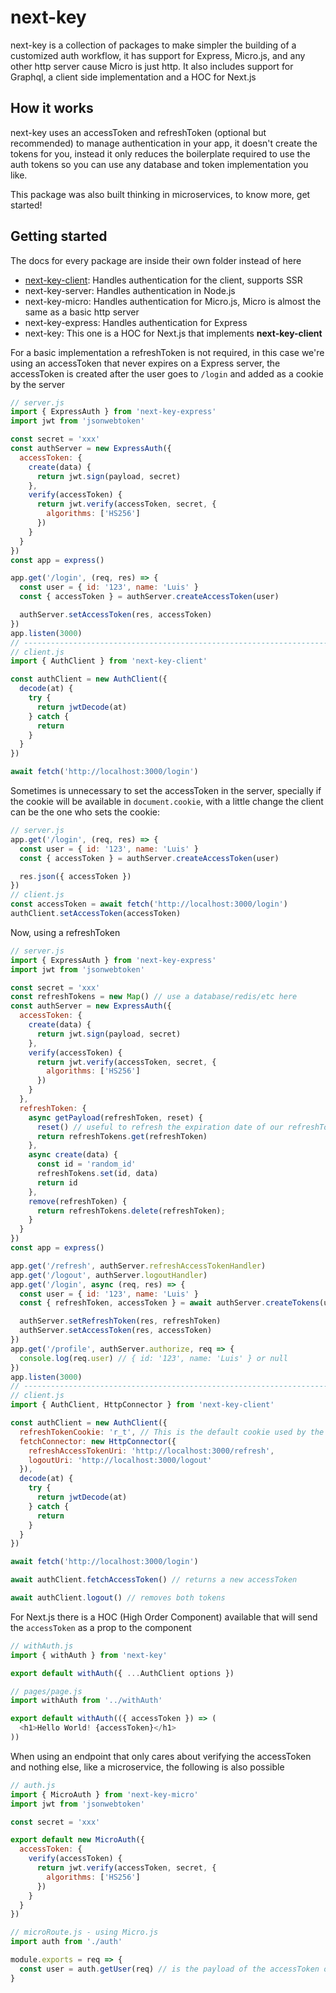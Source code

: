 # next-key

next-key is a collection of packages to make simpler the building of a
customized auth workflow, it has support for Express, Micro.js, and any other
http server cause Micro is just http. It also includes support for Graphql, a
client side implementation and a HOC for Next.js

## How it works

next-key uses an accessToken and refreshToken (optional but recommended) to
manage authentication in your app, it doesn't create the tokens for you, instead
it only reduces the boilerplate required to use the auth tokens so you can use
any database and token implementation you like.

This package was also built thinking in microservices, to know more, get
started!

## Getting started

The docs for every package are inside their own folder instead of here

* [next-key-client](https://github.com/lfades/next-key/tree/master/packages/next-key-client): Handles authentication for the client, supports SSR
* next-key-server: Handles authentication in Node.js
* next-key-micro: Handles authentication for Micro.js, Micro is almost the same
  as a basic http server
* next-key-express: Handles authentication for Express
* next-key: This one is a HOC for Next.js that implements **next-key-client**

For a basic implementation a refreshToken is not required, in this case we're
using an accessToken that never expires on a Express server, the accessToken
is created after the user goes to `/login` and added as a cookie by the server

```js
// server.js
import { ExpressAuth } from 'next-key-express'
import jwt from 'jsonwebtoken'

const secret = 'xxx'
const authServer = new ExpressAuth({
  accessToken: {
    create(data) {
      return jwt.sign(payload, secret)
    },
    verify(accessToken) {
      return jwt.verify(accessToken, secret, {
        algorithms: ['HS256']
      })
    }
  }
})
const app = express()

app.get('/login', (req, res) => {
  const user = { id: '123', name: 'Luis' }
  const { accessToken } = authServer.createAccessToken(user)

  authServer.setAccessToken(res, accessToken)
})
app.listen(3000)
// -----------------------------------------------------------------------
// client.js
import { AuthClient } from 'next-key-client'

const authClient = new AuthClient({
  decode(at) {
    try {
      return jwtDecode(at)
    } catch {
      return
    }
  }
})

await fetch('http://localhost:3000/login')
```

Sometimes is unnecessary to set the accessToken in the server, specially if the
cookie will be available in `document.cookie`, with a little change the client
can be the one who sets the cookie:

```js
// server.js
app.get('/login', (req, res) => {
  const user = { id: '123', name: 'Luis' }
  const { accessToken } = authServer.createAccessToken(user)

  res.json({ accessToken })
})
// client.js
const accessToken = await fetch('http://localhost:3000/login')
authClient.setAccessToken(accessToken)
```

Now, using a refreshToken

```js
// server.js
import { ExpressAuth } from 'next-key-express'
import jwt from 'jsonwebtoken'

const secret = 'xxx'
const refreshTokens = new Map() // use a database/redis/etc here
const authServer = new ExpressAuth({
  accessToken: {
    create(data) {
      return jwt.sign(payload, secret)
    },
    verify(accessToken) {
      return jwt.verify(accessToken, secret, {
        algorithms: ['HS256']
      })
    }
  },
  refreshToken: {
    async getPayload(refreshToken, reset) {
      reset() // useful to refresh the expiration date of our refreshToken
      return refreshTokens.get(refreshToken)
    },
    async create(data) {
      const id = 'random_id'
      refreshTokens.set(id, data)
      return id
    },
    remove(refreshToken) {
      return refreshTokens.delete(refreshToken);
    }
  }
})
const app = express()

app.get('/refresh', authServer.refreshAccessTokenHandler)
app.get('/logout', authServer.logoutHandler)
app.get('/login', async (req, res) => {
  const user = { id: '123', name: 'Luis' }
  const { refreshToken, accessToken } = await authServer.createTokens(user)

  authServer.setRefreshToken(res, refreshToken)
  authServer.setAccessToken(res, accessToken)
})
app.get('/profile', authServer.authorize, req => {
  console.log(req.user) // { id: '123', name: 'Luis' } or null
})
app.listen(3000)
// -----------------------------------------------------------------------
// client.js
import { AuthClient, HttpConnector } from 'next-key-client'

const authClient = new AuthClient({
  refreshTokenCookie: 'r_t', // This is the default cookie used by the server
  fetchConnector: new HttpConnector({
    refreshAccessTokenUri: 'http://localhost:3000/refresh',
    logoutUri: 'http://localhost:3000/logout'
  }),
  decode(at) {
    try {
      return jwtDecode(at)
    } catch {
      return
    }
  }
})

await fetch('http://localhost:3000/login')

await authClient.fetchAccessToken() // returns a new accessToken

await authClient.logout() // removes both tokens
```

For Next.js there is a HOC (High Order Component) available that will send
the `accessToken` as a prop to the component

```js
// withAuth.js
import { withAuth } from 'next-key'

export default withAuth({ ...AuthClient options })

// pages/page.js
import withAuth from '../withAuth'

export default withAuth(({ accessToken }) => (
  <h1>Hello World! {accessToken}</h1>
))
```

When using an endpoint that only cares about verifying the accessToken and
nothing else, like a microservice, the following is also possible

```js
// auth.js
import { MicroAuth } from 'next-key-micro'
import jwt from 'jsonwebtoken'

const secret = 'xxx'

export default new MicroAuth({
  accessToken: {
    verify(accessToken) {
      return jwt.verify(accessToken, secret, {
        algorithms: ['HS256']
      })
    }
  }
})

// microRoute.js - using Micro.js
import auth from './auth'

module.exports = req => {
  const user = auth.getUser(req) // is the payload of the accessToken or null
}
```
